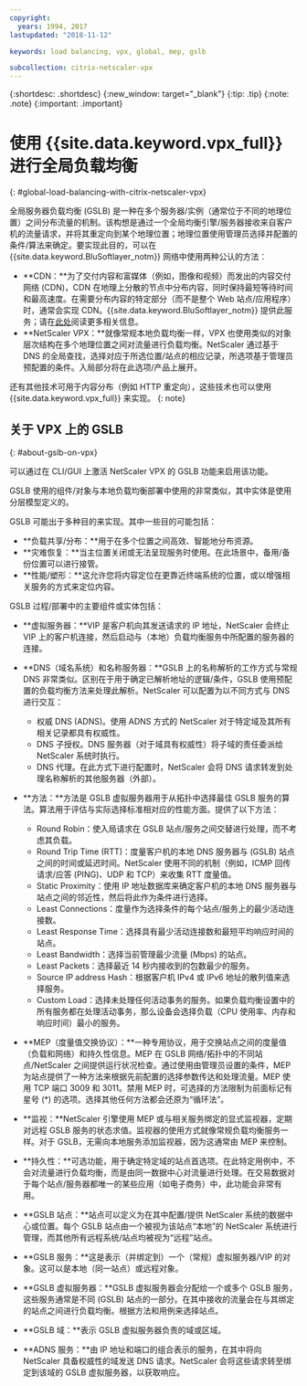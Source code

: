 ```yaml
---
copyright:
  years: 1994, 2017
lastupdated: "2018-11-12"

keywords: load balancing, vpx, global, mep, gslb

subcollection: citrix-netscaler-vpx
---
```


{:shortdesc: .shortdesc}
{:new_window: target="_blank"}
{:tip: .tip}
{:note: .note}
{:important: .important}

# 使用 {{site.data.keyword.vpx_full}} 进行全局负载均衡
{: #global-load-balancing-with-citrix-netscaler-vpx}

全局服务器负载均衡 (GSLB) 是一种在多个服务器/实例（通常位于不同的地理位置）之间分布流量的机制。该构想是通过一个全局均衡引擎/服务器接收来自客户机的流量请求，并将其重定向到某个地理位置；地理位置使用管理员选择并配置的条件/算法来确定。要实现此目的，可以在 {{site.data.keyword.BluSoftlayer_notm}} 网络中使用两种公认的方法：

* **CDN：**为了交付内容和富媒体（例如，图像和视频）而发出的内容交付网络 (CDN)，CDN 在地理上分散的节点中分布内容，同时保持最短等待时间和最高速度。在需要分布内容的特定部分（而不是整个 Web 站点/应用程序）时，通常会实现 CDN。{{site.data.keyword.BluSoftlayer_notm}} 提供此服务；请在[此处](/docs/infrastructure/CDN?topic=CDN-getting-started)阅读更多相关信息。
* **NetScaler VPX：**就像常规本地负载均衡一样，VPX 也使用类似的对象层次结构在多个地理位置之间对流量进行负载均衡。NetScaler 通过基于 DNS 的全局查找，选择对应于所选位置/站点的相应记录，所选项基于管理员预配置的条件。入局部分将在此选项/产品上展开。

还有其他技术可用于内容分布（例如 HTTP 重定向），这些技术也可以使用 {{site.data.keyword.vpx_full}} 来实现。
{: note}

## 关于 VPX 上的 GSLB
{: #about-gslb-on-vpx}

可以通过在 CLI/GUI 上激活 NetScaler VPX 的 GSLB 功能来启用该功能。

GSLB 使用的组件/对象与本地负载均衡部署中使用的非常类似，其中实体是使用分层模型定义的。

GSLB 可能出于多种目的来实现。其中一些目的可能包括：

* **负载共享/分布：**用于在多个位置之间高效、智能地分布资源。
* **灾难恢复：**当主位置关闭或无法呈现服务时使用。在此场景中，备用/备份位置可以进行接管。
* **性能/塑形：**这允许您将内容定位在更靠近终端系统的位置，或以增强相关服务的方式来定位内容。

GSLB 过程/部署中的主要组件或实体包括：

* **虚拟服务器：**VIP 是客户机向其发送请求的 IP 地址，NetScaler 会终止 VIP 上的客户机连接，然后启动与（本地）负载均衡服务中所配置的服务器的连接。
* **DNS（域名系统）和名称服务器：**GSLB 上的名称解析的工作方式与常规 DNS 非常类似。区别在于用于确定已解析地址的逻辑/条件，GSLB 使用预配置的负载均衡方法来处理此解析。NetScaler 可以配置为以不同方式与 DNS 进行交互：
	* 权威 DNS (ADNS)。使用 ADNS 方式的 NetScaler 对于特定域及其所有相关记录都具有权威性。
	* DNS 子授权。DNS 服务器（对于域具有权威性）将子域的责任委派给 NetScaler 系统时执行。
	* DNS 代理。在此方式下进行配置时，NetScaler 会将 DNS 请求转发到处理名称解析的其他服务器（外部）。
* **方法：**方法是 GSLB 虚拟服务器用于从拓扑中选择最佳 GSLB 服务的算法。算法用于评估与实际选择标准相对应的性能方面。提供了以下方法：
  * Round Robin：使入局请求在 GSLB 站点/服务之间交替进行处理，而不考虑其负载。
  * Round Trip Time (RTT)：度量客户机的本地 DNS 服务器与 (GSLB) 站点之间的时间或延迟时间。NetScaler 使用不同的机制（例如，ICMP 回传请求/应答 (PING)、UDP 和 TCP）来收集 RTT 度量值。
  * Static Proximity：使用 IP 地址数据库来确定客户机的本地 DNS 服务器与站点之间的邻近性，然后将此作为条件进行选择。
  * Least Connections：度量作为选择条件的每个站点/服务上的最少活动连接数。
  * Least Response Time：选择具有最少活动连接数和最短平均响应时间的站点。
  * Least Bandwidth：选择当前管理最少流量 (Mbps) 的站点。
  * Least Packets：选择最近 14 秒内接收到的包数最少的服务。
  * Source IP address Hash：根据客户机 IPv4 或 IPv6 地址的散列值来选择服务。
  * Custom Load：选择未处理任何活动事务的服务。如果负载均衡设置中的所有服务都在处理活动事务，那么设备会选择负载（CPU 使用率、内存和响应时间）最小的服务。

* **MEP（度量值交换协议）：**一种专用协议，用于交换站点之间的度量值（负载和网络）和持久性信息。MEP 在 GSLB 网络/拓扑中的不同站点/NetScaler 之间提供运行状况检查。通过使用由管理员设置的条件，MEP 为站点提供了一种方法来根据先前配置的选择参数传达和处理流量。MEP 使用 TCP 端口 3009 和 3011。禁用 MEP 时，可选择的方法限制为前面标记有星号 (*) 的选项。选择其他任何方法都会还原为“循环法”。
* **监视：**NetScaler 引擎使用 MEP 或与相关服务绑定的显式监视器，定期对远程 GSLB 服务的状态求值。监视器的使用方式就像常规负载均衡服务一样。对于 GSLB，无需向本地服务添加监视器，因为这通常由 MEP 来控制。
* **持久性：**可选功能，用于确定特定域的站点首选项。在此特定用例中，不会对流量进行负载均衡，而是由同一数据中心对流量进行处理。在交易数据对于每个站点/服务器都唯一的某些应用（如电子商务）中，此功能会非常有用。
* **GSLB 站点：**站点可以定义为在其中配置/提供 NetScaler 系统的数据中心或位置。每个 GSLB 站点由一个被视为该站点“本地”的 NetScaler 系统进行管理，而其他所有远程系统/站点均被视为“远程”站点。
* **GSLB 服务：**这是表示（并绑定到）一个（常规）虚拟服务器/VIP 的对象。这可以是本地（同一站点）或远程对象。
* **GSLB 虚拟服务器：**GSLB 虚拟服务器会分配给一个或多个 GSLB 服务，这些服务通常是不同 (GSLB) 站点的一部分。在其中接收的流量会在与其绑定的站点之间进行负载均衡。根据方法和用例来选择站点。
* **GSLB 域：**表示 GSLB 虚拟服务器负责的域或区域。
* **ADNS 服务：**由 IP 地址和端口的组合表示的服务，在其中将向 NetScaler 具备权威性的域发送 DNS 请求。NetScaler 会将这些请求转至绑定到该域的 GSLB 虚拟服务器，以获取响应。
